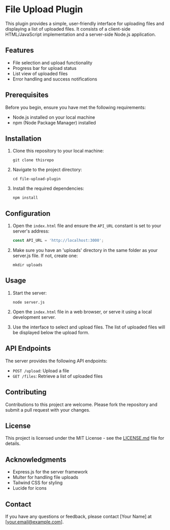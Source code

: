 # File Upload Plugin

This plugin provides a simple, user-friendly interface for uploading files and displaying a list of uploaded files. It consists of a client-side HTML/JavaScript implementation and a server-side Node.js application.

## Features

- File selection and upload functionality
- Progress bar for upload status
- List view of uploaded files
- Error handling and success notifications

## Prerequisites

Before you begin, ensure you have met the following requirements:

- Node.js installed on your local machine
- npm (Node Package Manager) installed

## Installation

1. Clone this repository to your local machine:
   ```
   git clone thisrepo
   ```

2. Navigate to the project directory:
   ```
   cd file-upload-plugin
   ```

3. Install the required dependencies:
   ```
   npm install
   ```

## Configuration

1. Open the `index.html` file and ensure the `API_URL` constant is set to your server's address:
   ```javascript
   const API_URL = 'http://localhost:3000';
   ```

2. Make sure you have an 'uploads' directory in the same folder as your server.js file. If not, create one:
   ```
   mkdir uploads
   ```

## Usage

1. Start the server:
   ```
   node server.js
   ```

2. Open the `index.html` file in a web browser, or serve it using a local development server.

3. Use the interface to select and upload files. The list of uploaded files will be displayed below the upload form.

## API Endpoints

The server provides the following API endpoints:

- `POST /upload`: Upload a file
- `GET /files`: Retrieve a list of uploaded files

## Contributing

Contributions to this project are welcome. Please fork the repository and submit a pull request with your changes.

## License

This project is licensed under the MIT License - see the [LICENSE.md](LICENSE.md) file for details.

## Acknowledgments

- Express.js for the server framework
- Multer for handling file uploads
- Tailwind CSS for styling
- Lucide for icons

## Contact

If you have any questions or feedback, please contact [Your Name] at [your.email@example.com].
